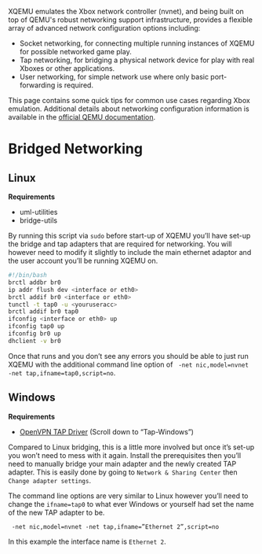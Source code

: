 XQEMU emulates the Xbox network controller (nvnet), and being built on top of
QEMU's robust networking support infrastructure, provides a flexible array of
advanced network configuration options including:

- Socket networking, for connecting multiple running instances of XQEMU for
  possible networked game play.
- Tap networking, for bridging a physical network device for play with real
  Xboxes or other applications.
- User networking, for simple network use where only basic port-forwarding is
  required.

This page contains some quick tips for common use cases regarding Xbox
emulation. Additional details about networking configuration information is
available in the [official QEMU
documentation](https://wiki.qemu.org/Documentation/Networking).

# Bridged Networking

## Linux

__Requirements__
- uml-utilities
- bridge-utils

By running this script via `sudo` before start-up of XQEMU you’ll have set-up the bridge and tap adapters that are required for networking. You will however need to modify it slightly to include the main ethernet adaptor and the user account you’ll be running XQEMU on.

```bash
#!/bin/bash
brctl addbr br0
ip addr flush dev <interface or eth0>
brctl addif br0 <interface or eth0>
tunctl -t tap0 -u <youruseracc>
brctl addif br0 tap0
ifconfig <interface or eth0> up
ifconfig tap0 up
ifconfig br0 up
dhclient -v br0
```

Once that runs and you don’t see any errors you should be able to just run XQEMU with the additional command line option of ` -net nic,model=nvnet -net tap,ifname=tap0,script=no`.

## Windows

__Requirements__
- [OpenVPN TAP Driver](https://openvpn.net/index.php/open-source/downloads.html) (Scroll down to “Tap-Windows”)

Compared to Linux bridging, this is a little more involved but once it’s set-up you won’t need to mess with it again. Install the prerequisites then you’ll need to manually bridge your main adapter and the newly created TAP adapter. This is easily done by going to `Network & Sharing Center` then `Change adapter settings`.

The command line options are very similar to Linux however you’ll need to change the `ifname=tap0` to what ever Windows or yourself had set the name of the new TAP adapter to be.

` -net nic,model=nvnet -net tap,ifname=”Ethernet 2”,script=no`

In this example the interface name is `Ethernet 2`.
